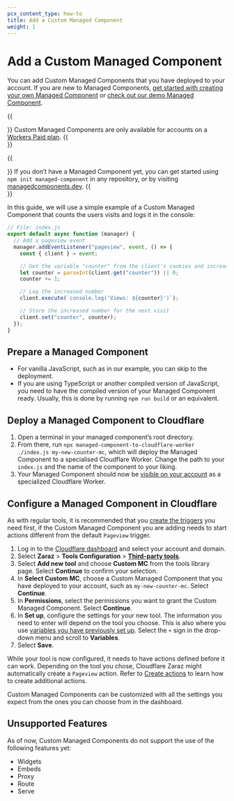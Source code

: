 ```yaml
---
pcx_content_type: how-to
title: Add a Custom Managed Component
weight: 1
---
```


# Add a Custom Managed Component

You can add Custom Managed Components that you have deployed to your account. If you are new to Managed Components, [get started with creating your own Managed Component](https://managedcomponents.dev/getting-started/quickstart) or [check out our demo Managed Component](https://github.com/managed-components/demo).

{{<Aside type="note">}}
Custom Managed Components are only available for accounts on a [Workers Paid plan](/workers/platform/pricing/).
{{</Aside>}}

{{<Aside type="note">}}
If you don’t have a Managed Component yet, you can get started using `npm init managed-component` in any repository, or by visiting [managedcomponents.dev](https://managedcomponents.dev).
{{</Aside>}}

In this guide, we will use a simple example of a Custom Managed Component that counts the users visits and logs it in the console:

```javascript
// File: index.js
export default async function (manager) {
  // Add a pageview event
  manager.addEventListener("pageview", event, () => {
    const { client } = event;

    // Get the variable "counter" from the client's cookies and increase by 1
    let counter = parseInt(client.get("counter")) || 0;
    counter += 1;

    // Log the increased number
    client.execute(`console.log('Views: ${counter}')`);

    // Store the increased number for the next visit
    client.set("counter", counter);
  });
}
```

## Prepare a Managed Component

- For vanilla JavaScript, such as in our example, you can skip to the deployment.
- If you are using TypeScript or another compiled version of JavaScript, you need to have the compiled version of your Managed Component ready. Usually, this is done by running `npm run build` or an equivalent.

## Deploy a Managed Component to Cloudflare

1. Open a terminal in your managed component’s root directory.
2. From there, run `npx managed-component-to-cloudflare-worker ./index.js my-new-counter-mc`, which will deploy the Managed Component to a specialised Cloudflare Worker. Change the path to your `index.js` and the name of the component to your liking.
3. Your Managed Component should now be [visible on your account](https://dash.cloudflare.com/redirect?account=/workers-and-pages) as a specialized Cloudflare Worker.

## Configure a Managed Component in Cloudflare

As with regular tools, it is recommended that you [create the triggers](/zaraz/get-started/create-trigger/) you need first, if the Custom Managed Component you are adding needs to start actions different from the default `Pageview` trigger.

1. Log in to the [Cloudflare dashboard](https://dash.cloudflare.com/login) and select your account and domain.
2. Select **Zaraz** > **Tools Configuration** > [**Third-party tools**](https://dash.cloudflare.com/?to=/:account/:zone/zaraz/tools-config/tools/catalog).
3. Select **Add new tool** and choose **Custom MC** from the tools library page. Select **Continue** to confirm your selection.
4. In **Select Custom MC**, choose a Custom Managed Component that you have deployed to your account, such as `my-new-counter-mc`. Select **Continue**.
5. In **Permissions**, select the permissions you want to grant the Custom Managed Component. Select **Continue**.
6. In **Set up**, configure the settings for your new tool. The information you need to enter will depend on the tool you choose. This is also where you use [variables you have previously set up](/zaraz/get-started/create-variables/). Select the `+` sign in the drop-down menu and scroll to **Variables**.
7. Select **Save**.

While your tool is now configured, it needs to have actions defined before it can work. Depending on the tool you chose, Cloudflare Zaraz might automatically create a `Pageview` action. Refer to [Create actions](/zaraz/get-started/create-actions/) to learn how to create additional actions.

Custom Managed Components can be customized with all the settings you expect from the ones you can choose from in the dashboard.

## Unsupported Features

As of now, Custom Managed Components do not support the use of the following features yet:

- Widgets
- Embeds
- Proxy
- Route
- Serve
